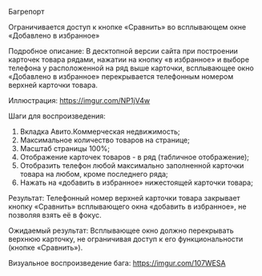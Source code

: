 Багрепорт

Ограничивается доступ к кнопке «Сравнить» во всплывающем окне «Добавлено в избранное»

Подробное описание: В десктопной версии сайта при построении карточек товара рядами, нажатии на кнопку «в избранное» и выборе телефона у расположенной на ряд выше карточки, всплывающее окно «Добавлено в избранное» перекрывается телефонным номером верхней карточки товара. 

Иллюстрация: https://imgur.com/NP1jV4w

Шаги для воспроизведения: 
1.	Вкладка Авито.Коммерческая недвижимость;
2.	Максимальное количество товаров на странице;
3.	Масштаб страницы 100%;
4.	Отображение карточек товаров - в ряд (табличное отображение);
5.	Отобразить телефон любой максимально заполненной карточки товара на любом, кроме последнего ряда;
6.	Нажать на «добавить в избранное» нижестоящей карточки товара;

Результат: Телефонный номер верхней карточки товара закрывает кнопку «Сравнить»  всплывающего окна «добавить в избранное», не позволяя взять её в фокус.   

Ожидаемый результат: Всплывающее окно должно перекрывать верхнюю карточку, не ограничивая доступ к его функциональности (кнопке «Сравнить»).
   
Визуальное воспроизведение бага: https://imgur.com/107WESA
